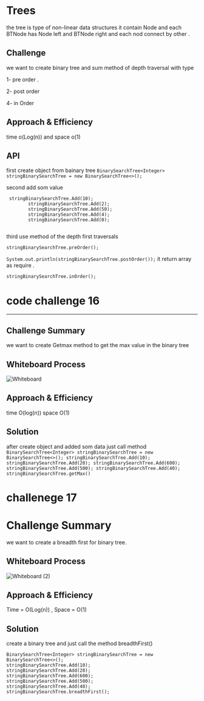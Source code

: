 # Trees
the tree is type of non-linear data structures it contain Node and each BTNode has Node left and BTNode right and each nod connect by other .

## Challenge
we want to create binary tree and sum method of depth  traversal with type 

1- pre order .

2- post order 

4- in Order

## Approach & Efficiency
time o(Log(n)) and space o(1)

## API

first create object from bainary tree
```BinarySearchTree<Integer> stringBinarySearchTree = new BinarySearchTree<>();```

second add som value 

````
 stringBinarySearchTree.Add(10);
        stringBinarySearchTree.Add(2);
        stringBinarySearchTree.Add(50);
        stringBinarySearchTree.Add(4);
        stringBinarySearchTree.Add(0);
        
  `````
        

third use method of the depth first traversals

``stringBinarySearchTree.preOrder();``

``System.out.println(stringBinarySearchTree.postOrder());``   it return array as require .

``stringBinarySearchTree.inOrder();``




# code challenge 16

--------------------

##  Challenge Summary
we want to create Getmax method to get the max value in the binary tree

## Whiteboard Process
![Whiteboard](https://user-images.githubusercontent.com/97642724/161041772-86eed48c-7573-4f52-8dc8-f5459d49cce0.png)

## Approach & Efficiency
time O(log(n)) space O(1)

## Solution

after create object and added som data just call method 
`BinarySearchTree<Integer> stringBinarySearchTree = new BinarySearchTree<>();
    stringBinarySearchTree.Add(10);
    stringBinarySearchTree.Add(20);
    stringBinarySearchTree.Add(600);
    stringBinarySearchTree.Add(500);
   stringBinarySearchTree.Add(40);
    stringBinarySearchTree.getMax()`



# challenege 17 

# Challenge Summary
we want to create a breadth first for binary tree.

## Whiteboard Process
![Whiteboard (2)](https://user-images.githubusercontent.com/97642724/161599692-8ff2c2e1-b0f6-4347-a8b5-2ff17fac1c09.png)


## Approach & Efficiency
Time = O(Log(n)) , Space = O(1)

## Solution
create a binary tree and just call the method breadthFirst()
````
BinarySearchTree<Integer> stringBinarySearchTree = new BinarySearchTree<>();
stringBinarySearchTree.Add(10);
stringBinarySearchTree.Add(20);
stringBinarySearchTree.Add(600);
stringBinarySearchTree.Add(500);
stringBinarySearchTree.Add(40);
stringBinarySearchTree.breadthFirst();
````



